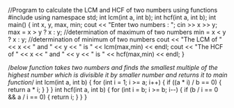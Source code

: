 //Program to calculate the LCM and HCF of two numbers using functions
#include <iostream>
using namespace std;
int lcm(int a, int b);
int hcf(int a, int b);
int main()
{
	int x, y, max, min;
	cout << "Enter two numbers : ";
	cin >> x >> y;
	max = x > y ? x : y;  //determination of maximum of two numbers
	min = x < y ? x : y;  //determination of minimum of two numbers
	cout << "The LCM of " << x << " and " << y << " is " << lcm(max,min) << endl;
	cout << "The HCF of " << x << " and " << y << " is " << hcf(max,min) << endl;
}

/*below function takes two numbers and finds the smallest multiple 
of the highest number which  is divisible it by smaller number 
and returns it to main function*/
int lcm(int a, int b)
{
	for (int i = 1; i >= a; i++)
	{
		if ((a * i) / b == 0)
		{
			return a * i;
		}
	}
}
	int hcf(int a, int b)
	{
		for (int i = b; i >= b; i--)
		{
			if (b / i == 0 && a / i == 0)
			{
				return i;
			}
		}
	}
